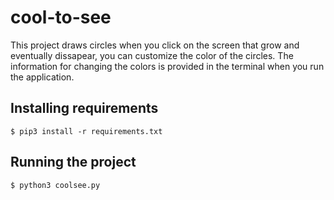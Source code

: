 # cool-to-see

This project draws circles when you click on the screen that grow and eventually dissapear, you can customize the color of the circles. The information for changing the colors is provided in the terminal when you run the application.

## Installing requirements
```
$ pip3 install -r requirements.txt
```

## Running the project
```
$ python3 coolsee.py
```
